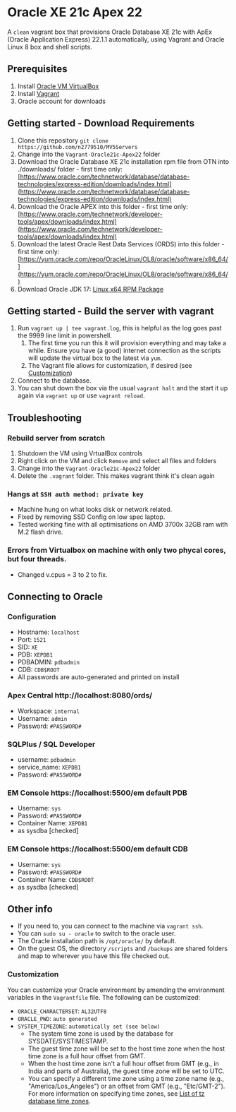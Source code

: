 # Oracle XE 21c Apex 22
A `clean` vagrant box that provisions Oracle Database XE 21c with ApEx (Oracle Application Express) 22.1.1 automatically, using Vagrant and Oracle Linux 8 box and shell scripts.

## Prerequisites
1. Install [Oracle VM VirtualBox](https://www.virtualbox.org/wiki/Downloads)
2. Install [Vagrant](https://vagrantup.com/)
3. Oracle account for downloads

## Getting started - Download Requirements
1. Clone this repository `git clone https://github.com/n2779510/MV5Servers`
2. Change into the `Vagrant-Oracle21c-Apex22` folder
3. Download the Oracle Database XE 21c installation rpm file from OTN into ./downloads/ folder - first time only:
[https://www.oracle.com/technetwork/database/database-technologies/express-edition/downloads/index.html](https://www.oracle.com/technetwork/database/database-technologies/express-edition/downloads/index.html)
4. Download the Oracle APEX into this folder - first time only:
[https://www.oracle.com/technetwork/developer-tools/apex/downloads/index.html](https://www.oracle.com/technetwork/developer-tools/apex/downloads/index.html)
5. Download the latest Oracle Rest Data Services (ORDS) into this folder - first time only:
[https://yum.oracle.com/repo/OracleLinux/OL8/oracle/software/x86_64/](https://yum.oracle.com/repo/OracleLinux/OL8/oracle/software/x86_64/)
6. Download Oracle JDK 17:
[Linux x64 RPM Package](https://www.oracle.com/java/technologies/javase/jdk17-archive-downloads.html)

## Getting started - Build the server with vagrant
1. Run `vagrant up | tee vagrant.log`, this is helpful as the log goes past the 9999 line limit in powershell.
   1. The first time you run this it will provision everything and may take a while. Ensure you have (a good) internet connection as the scripts will update the virtual box to the latest via `yum`.
   2. The Vagrant file allows for customization, if desired (see [Customization](#customization))
2. Connect to the database.
3. You can shut down the box via the usual `vagrant halt` and the start it up again via `vagrant up` or use `vagrant reload`.

## Troubleshooting 

### Rebuild server from scratch
1. Shutdown the VM using VrtualBox controls
2. Right click on the VM and click `Remove` and select all files and folders
2. Change into the `Vagrant-Oracle21c-Apex22` folder
3. Delete the `.vagrant` folder.  This makes vagrant think it's clean again

### Hangs at `SSH auth method: private key`
* Machine hung on what looks disk or network related.  
* Fixed by removing SSD Config on low spec laptop.
* Tested working fine with all optimisations on AMD 3700x 32GB ram with M.2 flash drive.

### Errors from Virtualbox on machine with only two phycal cores, but four threads.  
* Changed v.cpus = 3 to 2 to fix.

## Connecting to Oracle

### Configuration
* Hostname: `localhost`
* Port: `1521`
* SID: `XE`
* PDB: `XEPDB1`
* PDBADMIN: `pdbadmin`
* CDB: `CDB$ROOT`
* All passwords are auto-generated and printed on install

### Apex Central http://localhost:8080/ords/
* Workspace: `internal`
* Username: `admin`
* Password: `#PASSWORD#`

### SQLPlus / SQL Developer
* username: `pdbadmin`
* service_name: `XEPDB1`
* Password: `#PASSWORD#`

### EM Console https://localhost:5500/em default PDB
* Username: `sys`
* Password: `#PASSWORD#`
* Container Name: `XEPDB1`
* as sysdba [checked]

### EM Console https://localhost:5500/em default CDB 
* Username: `sys`
* Password: `#PASSWORD#`
* Container Name: `CDB$ROOT`
* as sysdba [checked]

## Other info

* If you need to, you can connect to the machine via `vagrant ssh`.
* You can `sudo su - oracle` to switch to the oracle user.
* The Oracle installation path is `/opt/oracle/` by default.
* On the guest OS, the directory `/scripts` and `/backups` are shared folders and map to wherever you have this file checked out.

### Customization
You can customize your Oracle environment by amending the environment variables in the `Vagrantfile` file.
The following can be customized:
* `ORACLE_CHARACTERSET`: `AL32UTF8`
* `ORACLE_PWD`: `auto generated`
* `SYSTEM_TIMEZONE`: `automatically set (see below)`
  * The system time zone is used by the database for SYSDATE/SYSTIMESTAMP.
  * The guest time zone will be set to the host time zone when the host time zone is a full hour offset from GMT.
  * When the host time zone isn't a full hour offset from GMT (e.g., in India and parts of Australia), the guest time zone will be set to UTC.
  * You can specify a different time zone using a time zone name (e.g., "America/Los_Angeles") or an offset from GMT (e.g., "Etc/GMT-2"). For more information on specifying time zones, see [List of tz database time zones](https://en.wikipedia.org/wiki/List_of_tz_database_time_zones).

